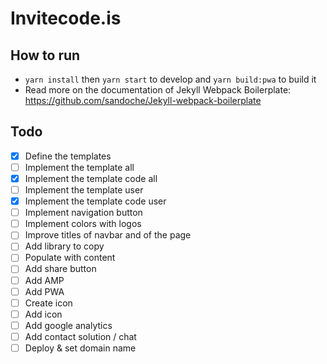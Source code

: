# Invitecode.is

## How to run
* `yarn install` then `yarn start` to develop and `yarn build:pwa` to build it 
* Read more on the documentation of Jekyll Webpack Boilerplate: https://github.com/sandoche/Jekyll-webpack-boilerplate

## Todo
- [x] Define the templates
- [ ] Implement the template all
- [x] Implement the template code all
- [ ] Implement the template user
- [x] Implement the template code user
- [ ] Implement navigation button
- [ ] Implement colors with logos
- [ ] Improve titles of navbar and of the page
- [ ] Add library to copy
- [ ] Populate with content
- [ ] Add share button
- [ ] Add AMP
- [ ] Add PWA
- [ ] Create icon
- [ ] Add icon
- [ ] Add google analytics
- [ ] Add contact solution / chat
- [ ] Deploy & set domain name